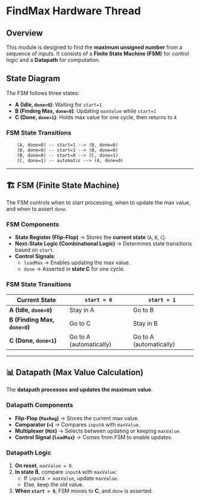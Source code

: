 # FindMax Hardware Thread

## Overview

This module is designed to find the **maximum unsigned number** from a sequence of inputs. It consists of a **Finite State Machine (FSM)** for control logic and a **Datapath** for computation.

## State Diagram

The FSM follows three states:  

- **A (Idle, `done=0`)**: Waiting for `start=1`  
- **B (Finding Max, `done=0`)**: Updating `maxValue` while `start=1`  
- **C (Done, `done=1`)**: Holds max value for one cycle, then returns to `A`  

### FSM State Transitions  

```plaintext
    (A, done=0) -- start=1 --> (B, done=0)
    (B, done=0) -- start=1 --> (B, done=0)
    (B, done=0) -- start=0 --> (C, done=1)
    (C, done=1) -- automatic --> (A, done=0)
```
---

## 🏗 FSM (Finite State Machine)

The FSM controls when to start processing, when to update the max value, and when to assert `done`.

### **FSM Components**
- **State Register (Flip-Flop)** → Stores the **current state** (`A`, `B`, `C`).  
- **Next-State Logic (Combinational Logic)** → Determines state transitions based on `start`.  
- **Control Signals**:  
  - `loadMax` → Enables updating the max value.  
  - `done` → Asserted in **state C** for one cycle.  

### **FSM State Transitions**

| Current State | `start = 0` | `start = 1` |
|--------------|------------|------------|
| **A (Idle, `done=0`)** | Stay in A  | Go to B  |
| **B (Finding Max, `done=0`)** | Go to C  | Stay in B  |
| **C (Done, `done=1`)** | Go to A (automatically) | Go to A (automatically) |

---

## 📊 Datapath (Max Value Calculation)

The **datapath processes and updates the maximum value**.

### **Datapath Components**
- **Flip-Flop (`MaxReg`)** → Stores the current max value.  
- **Comparator (`>`)** → Compares `inputA` with `maxValue`.  
- **Multiplexer (`MUX`)** → Selects between updating or keeping `maxValue`.  
- **Control Signal (`loadMax`)** → Comes from FSM to enable updates.  

### **Datapath Logic**
1. **On reset**, `maxValue = 0`.  
2. **In state B**, compare `inputA` with `maxValue`:  
   - If `inputA > maxValue`, update `maxValue`.  
   - Else, keep the old value.  
3. **When `start = 0`**, FSM moves to **C**, and `done` is asserted.  

